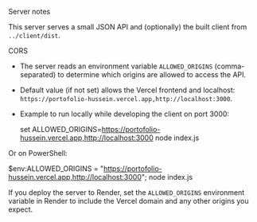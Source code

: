 Server notes

This server serves a small JSON API and (optionally) the built client from `../client/dist`.

CORS
- The server reads an environment variable `ALLOWED_ORIGINS` (comma-separated) to determine which origins are allowed to access the API.
- Default value (if not set) allows the Vercel frontend and localhost: `https://portofolio-hussein.vercel.app,http://localhost:3000`.
- Example to run locally while developing the client on port 3000:

  set ALLOWED_ORIGINS=https://portofolio-hussein.vercel.app,http://localhost:3000
  node index.js

Or on PowerShell:

  $env:ALLOWED_ORIGINS = "https://portofolio-hussein.vercel.app,http://localhost:3000"; node index.js

If you deploy the server to Render, set the `ALLOWED_ORIGINS` environment variable in Render to include the Vercel domain and any other origins you expect.
